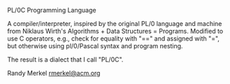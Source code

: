 PL/0C Programming Language

A compiler/interpreter, inspired by the original PL/0 language and machine from Niklaus Wirth's 
Algorithms + Data Structures = Programs. Modified to use C operators, e.g., check for equality 
with "==" and assigned with "=", but otherwise using pl/0/Pascal syntax and program nesting. 

The result is a dialect that I call "PL/0C".

Randy Merkel
rmerkel@acm.org
